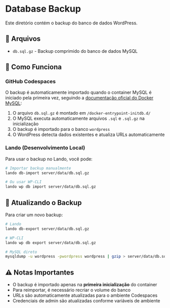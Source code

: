 # Database Backup

Este diretório contém o backup do banco de dados WordPress.

## 📁 Arquivos

- `db.sql.gz` - Backup comprimido do banco de dados MySQL

## 🔄 Como Funciona

### GitHub Codespaces

O backup é automaticamente importado quando o container MySQL é iniciado pela primeira vez, seguindo a [documentação oficial do Docker MySQL](https://hub.docker.com/_/mysql):

1. O arquivo `db.sql.gz` é montado em `/docker-entrypoint-initdb.d/`
2. O MySQL executa automaticamente arquivos `.sql` e `.sql.gz` na inicialização
3. O backup é importado para o banco `wordpress`
4. O WordPress detecta dados existentes e atualiza URLs automaticamente

### Lando (Desenvolvimento Local)

Para usar o backup no Lando, você pode:

```bash
# Importar backup manualmente
lando db-import server/data/db.sql.gz

# Ou usar WP-CLI
lando wp db import server/data/db.sql.gz
```

## 📝 Atualizando o Backup

Para criar um novo backup:

```bash
# Lando
lando db-export server/data/db.sql.gz

# WP-CLI
lando wp db export server/data/db.sql.gz

# MySQL direto
mysqldump -u wordpress -pwordpress wordpress | gzip > server/data/db.sql.gz
```

## ⚠️ Notas Importantes

- O backup é importado apenas na **primeira inicialização** do container
- Para reimportar, é necessário recriar o volume do banco
- URLs são automaticamente atualizadas para o ambiente Codespaces
- Credenciais de admin são atualizadas conforme variáveis de ambiente

